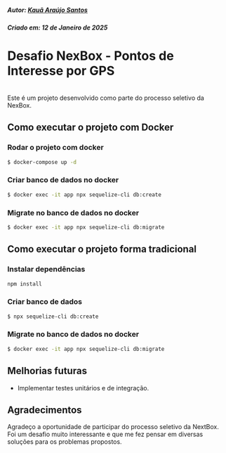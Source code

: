 ##### Autor: [Kauã Araújo Santos](https://www.linkedin.com/in/kau%C3%A3-ara%C3%BAjo-79b185233/)
##### Criado em: 12 de Janeiro de 2025


# Desafio NexBox - Pontos de Interesse por GPS
</br>
Este é um projeto desenvolvido como parte do processo seletivo da NexBox.

</br>

## Como executar o projeto com Docker

### Rodar o projeto com docker
```bash
$ docker-compose up -d
```

### Criar banco de dados no docker
```bash
$ docker exec -it app npx sequelize-cli db:create
```

### Migrate no banco de dados no docker
```bash
$ docker exec -it app npx sequelize-cli db:migrate
```
## Como executar o projeto forma tradicional

### Instalar dependências
```bash
npm install
```
### Criar banco de dados
```bash
$ npx sequelize-cli db:create
```
### Migrate no banco de dados no docker
```bash
$ docker exec -it app npx sequelize-cli db:migrate
```

## Melhorias futuras

- Implementar testes unitários e de integração.

## Agradecimentos
Agradeço a oportunidade de participar do processo seletivo da NextBox. Foi um desafio muito interessante e que me fez pensar em diversas soluções para os problemas propostos.